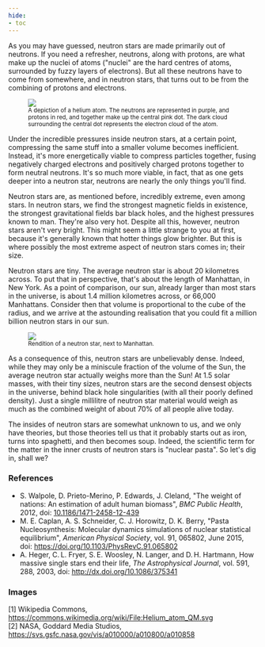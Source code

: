 ```yaml
---
hide:
- toc
---
```


As you may have guessed, neutron stars are made primarily out of neutrons. If you need a refresher, neutrons, along with protons, are what make up the nuclei of atoms ("nuclei" are the hard centres of atoms, surrounded by fuzzy layers of electrons). But all these neutrons have to come from somewhere, and in neutron stars, that turns out to be from the combining of protons and electrons.

<figure>
    <img src="https://upload.wikimedia.org/wikipedia/commons/thumb/2/23/Helium_atom_QM.svg/598px-Helium_atom_QM.svg.png?20201020092751"/>
    <figcaption align = "left">
    <small>A depiction of a helium atom. The neutrons are represented in purple, and protons in red, and together make up the central pink dot. The dark cloud surrounding the central dot represents the electron cloud of the atom.</small>
    </figcaption>
</figure>

Under the incredible pressures inside neutron stars, at a certain point, compressing the same stuff into a smaller volume becomes inefficient. Instead, it's more energetically viable to compress particles together, fusing negatively charged electrons and positively charged protons together to form neutral neutrons. It's so much more viable, in fact, that as one gets deeper into a neutron star, neutrons are nearly the only things you'll find.

Neutron stars are, as mentioned before, incredibly extreme, even among stars. In neutron stars, we find the strongest magnetic fields in existence, the strongest gravitational fields bar black holes, and the highest pressures known to man. They're also very hot. Despite all this, however, neutron stars aren't very bright. This might seem a little strange to you at first, because it's generally known that hotter things glow brighter. But this is where possibly the most extreme aspect of neutron stars comes in; their size.

Neutron stars are tiny. The average neutron star is about 20 kilometres across. To put that in perspective, that's about the length of Manhattan, in New York. As a point of comparison, our sun, already larger than most stars in the universe, is about 1.4 million kilometres across, or 66,000 Manhattans. Consider then that volume is proportional to the cube of the radius, and we arrive at the astounding realisation that you could fit a million billion neutron stars in our sun.

<figure>
    <image src="https://svs.gsfc.nasa.gov/vis/a010000/a010800/a010858/Neutron_Star_Manhattan_Update.jpg"/>
    <figcaption align = "left">
    <small>Rendition of a neutron star, next to Manhattan.</small>
    </figcaption>
</figure>

As a consequence of this, neutron stars are unbelievably dense. Indeed, while they may only be a miniscule fraction of the volume of the Sun, the average neutron star actually weighs more than the Sun! At 1.5 solar masses, with their tiny sizes, neutron stars are the second densest objects in the universe, behind black hole singularities (with all their poorly defined density). Just a single millilitre of neutron star material would weigh as much as the combined weight of about 70% of all people alive today.

The insides of neutron stars are somewhat unknown to us, and we only have theories, but those theories tell us that it probably starts out as iron, turns into spaghetti, and then becomes soup. Indeed, the scientific term for the matter in the inner crusts of neutron stars is "nuclear pasta". So let's dig in, shall we?

### References
- S. Walpole, D. Prieto-Merino, P. Edwards, J. Cleland, "The weight of nations: An estimation of adult human biomass", _BMC Public Health_, 2012, doi: [10.1186/1471-2458-12-439](http://dx.doi.org/10.1186/1471-2458-12-439)
- M. E. Caplan, A. S. Schneider, C. J. Horowitz, D. K. Berry, "Pasta Nucleosynthesis: Molecular dynamics simulations of nuclear statistical equilibrium", _American Physical Society_, vol. 91,  065802, June 2015, doi: <https://doi.org/10.1103/PhysRevC.91.065802>
- A. Heger, C. L. Fryer, S. E. Woosley, N. Langer, and D. H. Hartmann, How massive single stars end their life, _The Astrophysical Journal_, vol. 591, 288, 2003, doi: <http://dx.doi.org/10.1086/375341>


### Images
[1] Wikipedia Commons, <https://commons.wikimedia.org/wiki/File:Helium_atom_QM.svg>
<br>[2] NASA, Goddard Media Studios, <https://svs.gsfc.nasa.gov/vis/a010000/a010800/a010858>